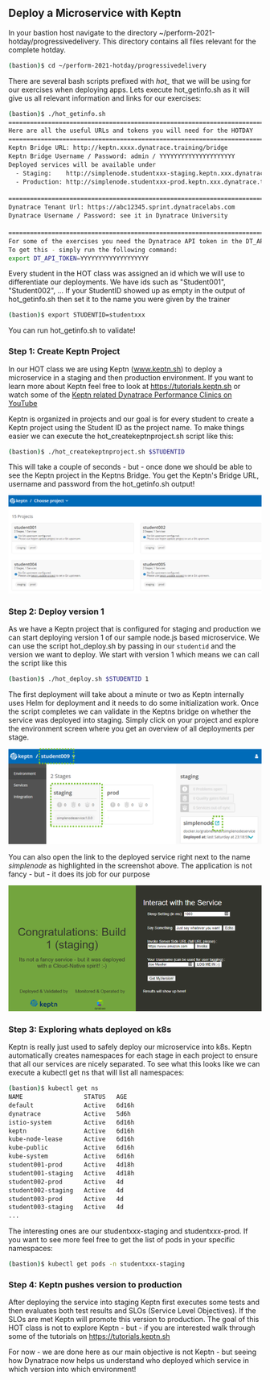 ## Deploy a Microservice with Keptn

In your bastion host navigate to the directory ~/perform-2021-hotday/progressivedelivery. This directory contains all files relevant for the complete hotday.

```bash
(bastion)$ cd ~/perform-2021-hotday/progressivedelivery
```

There are several bash scripts prefixed with *hot_* that we will be using for our exercises when deploying apps.
Lets execute hot_getinfo.sh as it will give us all relevant information and links for our exercises:
```bash
(bastion)$ ./hot_getinfo.sh
===============================================================================
Here are all the useful URLs and tokens you will need for the HOTDAY
===============================================================================
Keptn Bridge URL: http://keptn.xxxx.dynatrace.training/bridge
Keptn Bridge Username / Password: admin / YYYYYYYYYYYYYYYYYYYYY
Deployed services will be available under
  - Staging:    http://simplenode.studentxxx-staging.keptn.xxx.dynatrace.training
  - Production: http://simplenode.studentxxx-prod.keptn.xxx.dynatrace.training

===============================================================================
Dynatrace Tenant Url: https://abc12345.sprint.dynatracelabs.com
Dynatrace Username / Password: see it in Dynatrace University

===============================================================================
For some of the exercises you need the Dynatrace API token in the DT_API_TOKEN Env Variable
To get this - simply run the following command:
export DT_API_TOKEN=YYYYYYYYYYYYYYYYYYY
```

Every student in the HOT class was assigned an id which we will use to differentiate our deployments. We have ids such as "Student001", "Student002", ...
If your StudentID showed up as empty in the output of hot_getinfo.sh then set it to the name you were given by the trainer
```bash
(bastion)$ export STUDENTID=studentxxx
```

You can run hot_getinfo.sh to validate!

### Step 1: Create Keptn Project

In our HOT class we are using Keptn (www.keptn.sh) to deploy a microservice in a staging and then production environment.
If you want to learn more about Keptn feel free to look at https://tutorials.keptn.sh or watch some of the [Keptn related Dynatrace Performance Clinics on YouTube](https://bit.ly/oneagenttutorials)

Keptn is organized in projects and our goal is for every student to create a Keptn project using the Student ID as the project name.
To make things easier we can execute the hot_createkeptnproject.sh script like this:
```bash
(bastion)$ ./hot_createkeptnproject.sh $STUDENTID
```

This will take a couple of seconds - but - once done we should be able to see the Keptn project in the Keptns Bridge.
You get the Keptn's Bridge URL, username and password from the hot_getinfo.sh output!

![](../../../assets/images/03_keptn_bridge_project_overview.png)


### Step 2: Deploy version 1

As we have a Keptn project that is configured for staging and production we can start deploying version 1 of our sample node.js based microservice.
We can use the script hot_deploy.sh by passing in our `studentid` and the version we want to deploy. We start with version 1 which means we can call the script like this
```bash
(bastion)$ ./hot_deploy.sh $STUDENTID 1
```

The first deployment will take about a minute or two as Keptn internally uses Helm for deployment and it needs to do some initialization work.
Once the script completes we can validate in the Keptns bridge on whether the service was deployed into staging. Simply click on your project and explore the environment screen where you get an overview of all deployments per stage.

![](../../../assets/images/03_keptn_environment_stagingdeploy.png)

You can also open the link to the deployed service right next to the name *simplenode* as highlighted in the screenshot above.
The application is not fancy - but - it does its job for our purpose

![](../../../assets/images/03_simplenode_app_browser.png)

### Step 3: Exploring whats deployed on k8s

Keptn is really just used to safely deploy our microservice into k8s. Keptn automatically creates namespaces for each stage in each project to ensure that all our services are nicely separated. To see what this looks like we can execute a kubectl get ns that will list all namespaces:
```bash
(bastion)$ kubectl get ns
NAME                 STATUS   AGE
default              Active   6d16h
dynatrace            Active   5d6h
istio-system         Active   6d16h
keptn                Active   6d16h
kube-node-lease      Active   6d16h
kube-public          Active   6d16h
kube-system          Active   6d16h
student001-prod      Active   4d18h
student001-staging   Active   4d18h
student002-prod      Active   4d
student002-staging   Active   4d
student003-prod      Active   4d
student003-staging   Active   4d
...
```

The interesting ones are our studentxxx-staging and studentxxx-prod. If you want to see more feel free to get the list of pods in your specific namespaces:
```bash
(bastion)$ kubectl get pods -n studentxxx-staging
```

### Step 4: Keptn pushes version to production

After deploying the service into staging Keptn first executes some tests and then evaluates both test results and SLOs (Service Level Objectives).
If the SLOs are met Keptn will promote this version to production. The goal of this HOT class is not to explore Keptn - but - if you are interested walk through some of the tutorials on https://tutorials.keptn.sh

For now - we are done here as our main objective is not Keptn - but seeing how Dynatrace now helps us understand who deployed which service in which version into which environment!